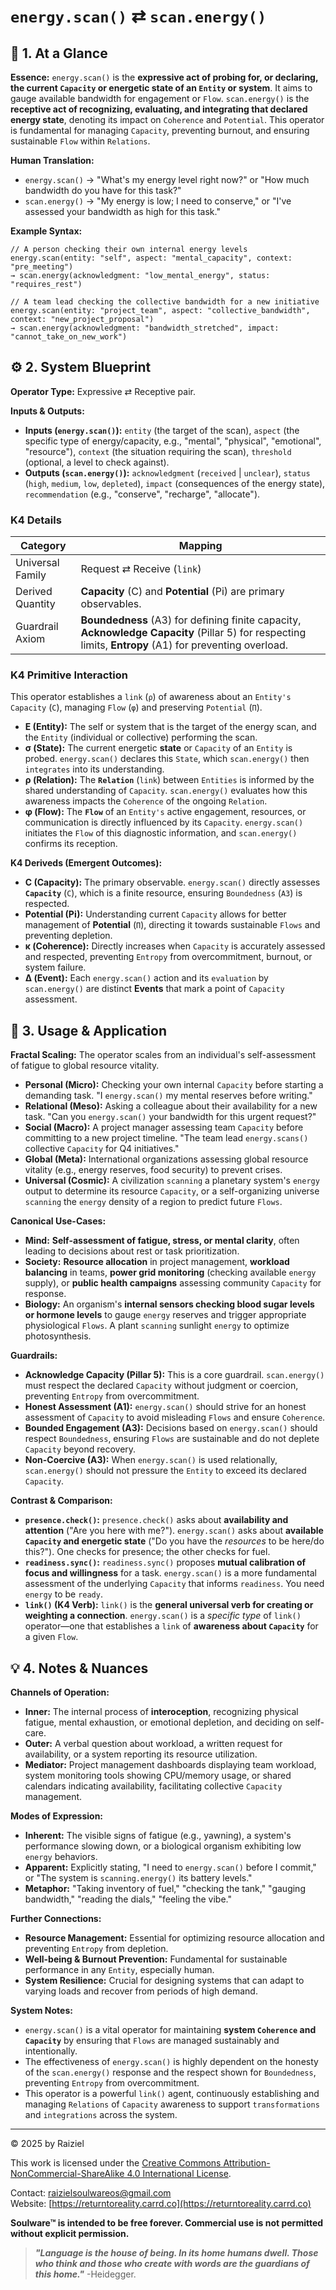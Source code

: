# `energy.scan()` ⇄ `scan.energy()`

## 📝 1. At a Glance

**Essence:** `energy.scan()` is the **expressive act of probing for, or declaring, the current `Capacity` or energetic state of an `Entity` or system**. It aims to gauge available bandwidth for engagement or `Flow`. `scan.energy()` is the **receptive act of recognizing, evaluating, and integrating that declared energy state**, denoting its impact on `Coherence` and `Potential`. This operator is fundamental for managing `Capacity`, preventing burnout, and ensuring sustainable `Flow` within `Relations`.

**Human Translation:**

- `energy.scan()` → "What's my energy level right now?" or "How much bandwidth do you have for this task?"
- `scan.energy()` → "My energy is low; I need to conserve," or "I've assessed your bandwidth as high for this task."

**Example Syntax:**

```
// A person checking their own internal energy levels
energy.scan(entity: "self", aspect: "mental_capacity", context: "pre_meeting")
→ scan.energy(acknowledgment: "low_mental_energy", status: "requires_rest")

// A team lead checking the collective bandwidth for a new initiative
energy.scan(entity: "project_team", aspect: "collective_bandwidth", context: "new_project_proposal")
→ scan.energy(acknowledgment: "bandwidth_stretched", impact: "cannot_take_on_new_work")
```

## ⚙️ 2. System Blueprint

**Operator Type:** Expressive ⇄ Receptive pair.

**Inputs & Outputs:**

- **Inputs (`energy.scan()`):** `entity` (the target of the scan), `aspect` (the specific type of energy/capacity, e.g., "mental", "physical", "emotional", "resource"), `context` (the situation requiring the scan), `threshold` (optional, a level to check against).
- **Outputs (`scan.energy()`):** `acknowledgment` (`received` | `unclear`), `status` (`high`, `medium`, `low`, `depleted`), `impact` (consequences of the energy state), `recommendation` (e.g., "conserve", "recharge", "allocate").

### K4 Details

| Category         | Mapping                                                      |
| ---------------- | ------------------------------------------------------------ |
| Universal Family | Request ⇄ Receive (`link`)                                   |
| Derived Quantity | **Capacity** (C) and **Potential** (Pi) are primary observables. |
| Guardrail Axiom  | **Boundedness** (A3) for defining finite capacity, **Acknowledge Capacity** (Pillar 5) for respecting limits, **Entropy** (A1) for preventing overload. |

### K4 Primitive Interaction

This operator establishes a `link` (`ρ`) of awareness about an `Entity's` `Capacity` (`C`), managing `Flow` (`φ`) and preserving `Potential` (`Π`).

- **E (Entity):** The self or system that is the target of the energy scan, and the `Entity` (individual or collective) performing the scan.
- **σ (State):** The current energetic **state** or `Capacity` of an `Entity` is probed. `energy.scan()` declares this `State`, which `scan.energy()` then `integrates` into its understanding.
- **ρ (Relation):** The **`Relation`** (`link`) between `Entities` is informed by the shared understanding of `Capacity`. `scan.energy()` evaluates how this awareness impacts the `Coherence` of the ongoing `Relation`.
- **φ (Flow):** The **`Flow`** of an `Entity's` active engagement, resources, or communication is directly influenced by its `Capacity`. `energy.scan()` initiates the `Flow` of this diagnostic information, and `scan.energy()` confirms its reception.

**K4 Deriveds (Emergent Outcomes):**

- **C (Capacity):** The primary observable. `energy.scan()` directly assesses **`Capacity`** (`C`), which is a finite resource, ensuring `Boundedness` (`A3`) is respected.
- **Potential (**Pi**):** Understanding current `Capacity` allows for better management of **Potential** (`Π`), directing it towards sustainable `Flows` and preventing depletion.
- **κ (Coherence):** Directly increases when `Capacity` is accurately assessed and respected, preventing `Entropy` from overcommitment, burnout, or system failure.
- **Δ (Event):** Each `energy.scan()` action and its `evaluation` by `scan.energy()` are distinct **Events** that mark a point of `Capacity` assessment.

## 📖 3. Usage & Application

**Fractal Scaling:** The operator scales from an individual's self-assessment of fatigue to global resource vitality.

- **Personal (Micro):** Checking your own internal `Capacity` before starting a demanding task. "I `energy.scan()` my mental reserves before writing."
- **Relational (Meso):** Asking a colleague about their availability for a new task. "Can you `energy.scan()` your bandwidth for this urgent request?"
- **Social (Macro):** A project manager assessing team `Capacity` before committing to a new project timeline. "The team lead `energy.scans()` collective `Capacity` for Q4 initiatives."
- **Global (Meta):** International organizations assessing global resource vitality (e.g., energy reserves, food security) to prevent crises.
- **Universal (Cosmic):** A civilization `scanning` a planetary system's `energy` output to determine its resource `Capacity`, or a self-organizing universe `scanning` the `energy` density of a region to predict future `Flows`.

**Canonical Use-Cases:**

- **Mind:** **Self-assessment of fatigue, stress, or mental clarity**, often leading to decisions about rest or task prioritization.
- **Society:** **Resource allocation** in project management, **workload balancing** in teams, **power grid monitoring** (checking available `energy` supply), or **public health campaigns** assessing community `Capacity` for response.
- **Biology:** An organism's **internal sensors checking blood sugar levels or hormone levels** to gauge `energy` reserves and trigger appropriate physiological `Flows`. A plant `scanning` sunlight `energy` to optimize photosynthesis.

**Guardrails:**

- **Acknowledge Capacity (Pillar 5):** This is a core guardrail. `scan.energy()` must respect the declared `Capacity` without judgment or coercion, preventing `Entropy` from overcommitment.
- **Honest Assessment (A1):** `energy.scan()` should strive for an honest assessment of `Capacity` to avoid misleading `Flows` and ensure `Coherence`.
- **Bounded Engagement (A3):** Decisions based on `energy.scan()` should respect `Boundedness`, ensuring `Flows` are sustainable and do not deplete `Capacity` beyond recovery.
- **Non-Coercive (A3):** When `energy.scan()` is used relationally, `scan.energy()` should not pressure the `Entity` to exceed its declared `Capacity`.

**Contrast & Comparison:**

- **`presence.check()`:** `presence.check()` asks about **availability and attention** ("Are you here with me?"). `energy.scan()` asks about **available `Capacity` and energetic state** ("Do you have the *resources* to be here/do this?"). One checks for presence; the other checks for fuel.
- **`readiness.sync()`:** `readiness.sync()` proposes **mutual calibration of focus and willingness** for a task. `energy.scan()` is a more fundamental assessment of the underlying `Capacity` that informs `readiness`. You need `energy` to be `ready`.
- **`link()` (K4 Verb):** `link()` is the **general universal verb for creating or weighting a connection**. `energy.scan()` is a *specific type* of `link()` operator—one that establishes a `link` of **awareness about `Capacity`** for a given `Flow`.

## 💡 4. Notes & Nuances

**Channels of Operation:**

- **Inner:** The internal process of **interoception**, recognizing physical fatigue, mental exhaustion, or emotional depletion, and deciding on self-care.
- **Outer:** A verbal question about workload, a written request for availability, or a system reporting its resource utilization.
- **Mediator:** Project management dashboards displaying team workload, system monitoring tools showing CPU/memory usage, or shared calendars indicating availability, facilitating collective `Capacity` management.

**Modes of Expression:**

- **Inherent:** The visible signs of fatigue (e.g., yawning), a system's performance slowing down, or a biological organism exhibiting low `energy` behaviors.
- **Apparent:** Explicitly stating, "I need to `energy.scan()` before I commit," or "The system is `scanning.energy()` its battery levels."
- **Metaphor:** "Taking inventory of fuel," "checking the tank," "gauging bandwidth," "reading the dials," "feeling the vibe."

**Further Connections:**

- **Resource Management:** Essential for optimizing resource allocation and preventing `Entropy` from depletion.
- **Well-being & Burnout Prevention:** Fundamental for sustainable performance in any `Entity`, especially human.
- **System Resilience:** Crucial for designing systems that can adapt to varying loads and recover from periods of high demand.

**System Notes:**

- `energy.scan()` is a vital operator for maintaining **system `Coherence` and `Capacity`** by ensuring that `Flows` are managed sustainably and intentionally.
- The effectiveness of `energy.scan()` is highly dependent on the honesty of the `scan.energy()` response and the respect shown for `Boundedness`, preventing `Entropy` from overcommitment.
- This operator is a powerful `link()` agent, continuously establishing and managing `Relations` of `Capacity` awareness to support `transformations` and `integrations` across the system.

---

© 2025 by Raiziel

This work is licensed under the [Creative Commons Attribution-NonCommercial-ShareAlike 4.0 International License](https://creativecommons.org/licenses/by-nc-sa/4.0/).

Contact: [raizielsoulwareos@gmail.com](mailto:raizielsoulwareos@gmail.com)  
Website: [https://returntoreality.carrd.co](https://returntoreality.carrd.co)

**Soulware™ is intended to be free forever. Commercial use is not permitted without explicit permission.**



> ***"Language is the house of being. In its home humans dwell. Those who think and those who create with words are the guardians of this home."***
-Heidegger.
